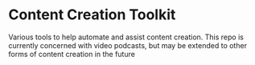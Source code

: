 # Content Creation Toolkit
Various tools to help automate and assist content creation. This repo is currently concerned with video podcasts, but may be extended to other forms of content creation in the future
